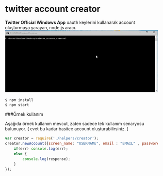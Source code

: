 # twitter account creator

**Twitter Official Windows App** oauth keylerini kullanarak account oluşturmaya yarayan, node.js aracı.
![screencast](/twitter_account_generator.gif)

```sh
$ npm install
$ npm start

```

###Örnek kullanım

Aşağıda örnek kullanım mevcut, zaten sadece tek kullanım senaryosu bulunuyor. ( evet bu kadar basitce account oluşturabilirsiniz. ) 
````javascript
var creator = require('./helpers/creator');
creator.newAccount({screen_name: "USERNAME", email : "EMAIL" , password:"PASSWORD", name: "NAME"}, function(err,response){
    if(err) console.log(err);
    else {
        console.log(response);
    }
});
````


